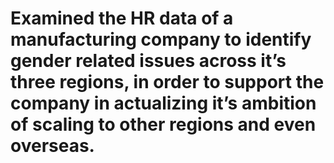 # Examined the HR data of a manufacturing company to identify gender related issues across it’s three regions, in order to support the company in actualizing it’s ambition of scaling to other regions and even overseas.
